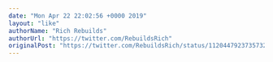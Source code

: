 ```yaml
---
date: "Mon Apr 22 22:02:56 +0000 2019"
layout: "like"
authorName: "Rich Rebuilds"
authorUrl: "https://twitter.com/RebuildsRich"
originalPost: "https://twitter.com/RebuildsRich/status/1120447923735732224"
---
```

